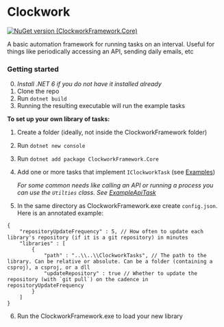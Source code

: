 # Clockwork

[![NuGet version (ClockworkFramework.Core)](https://img.shields.io/nuget/v/ClockworkFramework.Core.svg?style=flat-square)](https://www.nuget.org/packages/ClockworkFramework.Core/)

A basic automation framework for running tasks on an interval. Useful for things like periodically accessing an API, sending daily emails, etc

### Getting started

0. *Install .NET 6 if you do not have it installed already*
1. Clone the repo
2. Run `dotnet build`
3. Running the resulting executable will run the example tasks

**To set up your own library of tasks:**
1. Create a folder (ideally, not inside the ClockworkFramework folder)
2. Run `dotnet new console`
3. Run `dotnet add package ClockworkFramework.Core`
4. Add one or more tasks that implement `IClockworkTask` (see [Examples](https://github.com/derekantrican/ClockworkFramework/tree/master/ClockworkFramework/Examples))

    *For some common needs like calling an API or running a process you can use the `Utilties` class. See [ExampleApiTask](https://github.com/derekantrican/ClockworkFramework/blob/master/ClockworkFramework/Examples/ExampleApiTask.cs)*

5. In the same directory as ClockworkFramework.exe create `config.json`. Here is an annotated example:

```jsonc
{
    "repositoryUpdateFrequency" : 5, // How often to update each library's repository (if it is a git repository) in minutes
    "libraries" : [
        {
            "path" : "..\\..\\ClockworkTasks", // The path to the library. Can be relative or absolute. Can be a folder (containing a csproj), a csproj, or a dll
            "updateRepository" : true // Whether to update the repository (with `git pull`) on the cadence in repositoryUpdateFrequency
        }
    ]
}
```

6. Run the ClockworkFramework.exe to load your new library
